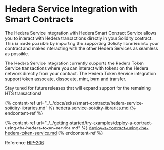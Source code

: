 # Hedera Service Integration with Smart Contracts

The Hedera Service integration with Hedera Smart Contract Service allows you to interact with Hedera transactions directly in your Solidity contract. This is made possible by importing the supporting Solidity libraries into your contract and makes interacting with the other Hedera Services as seamless as possible.

The Hedera Service integration currently supports the Hedera Token Service transactions where you can interact with tokens on the Hedera network directly from your contract. The Hedera Token Service integration support token associate, dissociate, mint, burn and transfer.

Stay tuned for future releases that will expand support for the remaining HTS transactions!

{% content-ref url="../../docs/sdks/smart-contracts/hedera-service-solidity-libraries.md" %}
[hedera-service-solidity-libraries.md](../../docs/sdks/smart-contracts/hedera-service-solidity-libraries.md)
{% endcontent-ref %}

{% content-ref url="../../getting-started/try-examples/deploy-a-contract-using-the-hedera-token-service.md" %}
[deploy-a-contract-using-the-hedera-token-service.md](../../getting-started/try-examples/deploy-a-contract-using-the-hedera-token-service.md)
{% endcontent-ref %}

Reference [HIP-206](https://hips.hedera.com/hip/hip-206)
